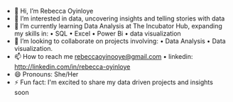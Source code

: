 - 👋 Hi, I’m Rebecca Oyinloye
- 👀 I’m interested in data, uncovering insights and telling stories with data
- 🌱 I’m currently learning Data Analysis at The Incubator Hub, expanding my skills in:
• SQL
• Excel
• Power Bi
• data visualization 
- 💞️ I’m looking to collaborate on projects involving:
• Data Analysis
• Data visualization. 
- 📫 How to reach me rebeccaoyinooye@gmail.com
• linkedin: http://linkedin.com/in/rebecca-oyinloye
- 😄 Pronouns: She/Her
- ⚡ Fun fact: I'm excited to share my data driven projects and insights soon

<!---
RebeccaOyinloye/RebeccaOyinloye is a ✨ special ✨ repository because its `README.md` (this file) appears on your GitHub profile.
You can click the Preview link to take a look at your changes.
--->
